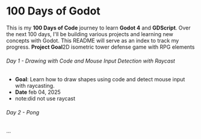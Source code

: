 # 100 Days of Godot

This is my **100 Days of Code** journey to learn **Godot 4** and **GDScript**. Over the next 100 days, 
I'll be building various projects and learning new concepts with Godot. This README will serve as an index to track my progress.
**Project Goal**2D isometric tower defense game with RPG elements
###### Day 1 - Drawing with Code and Mouse Input Detection with Raycast  
- **Goal**: Learn how to draw shapes using code and detect mouse input with raycasting.
- **Date** feb 04, 2025
- note:did not use raycast

###### Day 2 - Pong
...
